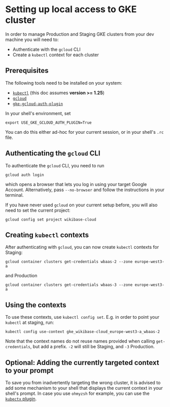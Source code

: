 # Setting up local access to GKE cluster

In order to manage Production and Staging GKE clusters from your dev machine you will need to:
- Authenticate with the `gcloud` CLI
- Create a `kubectl` context for each cluster

## Prerequisites

The following tools need to be installed on your system:
- [`kubectl`][install-kubectl] (this doc assumes **version >= 1.25**)
- [`gcloud`][install-gcloud]
- [`gke-gcloud-auth-plugin`][install-gke-auth-plugin] 

[install-kubectl]: https://kubernetes.io/docs/tasks/tools/
[install-gcloud]: https://cloud.google.com/sdk/docs/install
[install-gke-auth-plugin]: https://cloud.google.com/blog/products/containers-kubernetes/kubectl-auth-changes-in-gke

In your shell's environment, set

```
export USE_GKE_GCLOUD_AUTH_PLUGIN=True
```

You can do this either ad-hoc for your current session, or in your shell's `.rc` file.

## Authenticating the `gcloud` CLI

To authenticate the `gcloud` CLI, you need to run

```
gcloud auth login
```

which opens a browser that lets you log in using your target Google Account.
Alternatively, pass `--no-browser` and follow the instructions in your terminal.

If you have never used `gcloud` on your current setup before, you will also need to set the current project:

```
gcloud config set project wikibase-cloud
```

## Creating `kubectl` contexts

After authenticating with `gcloud`, you can now create `kubectl` contexts for Staging:

```
gcloud container clusters get-credentials wbaas-2 --zone europe-west3-a
```

and Production

```
gcloud container clusters get-credentials wbaas-3 --zone europe-west3-a
```

## Using the contexts

To use these contexts, use `kubectl config set`.
E.g. in order to point your `kubectl` at staging, run:

```
kubectl config use-context gke_wikibase-cloud_europe-west3-a_wbaas-2
```

Note that the context names do not reuse names provided when calling `get-credentials`, but add a prefix.
`-2` will still be Staging, and `-3` Production.

## Optional: Adding the currently targeted context to your prompt

To save you from inadvertently targeting the wrong cluster, it is advised to add some mechanism to your shell that displays the current context in your shell's prompt.
In case you use `ohmyzsh` for example, you can use the [`kubectx` plugin][ohmyzsh-kubectx-plugin].

[ohmyzsh-kubectx-plugin]: https://github.com/ohmyzsh/ohmyzsh/tree/master/plugins/kubectx
